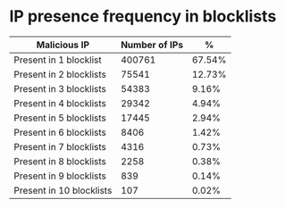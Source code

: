 # IP presence frequency in blocklists
| Malicious IP | Number of IPs | % |
|----|----|----|
| Present in 1 blocklist | 400761 | 67.54% |
| Present in 2 blocklists | 75541 | 12.73% |
| Present in 3 blocklists | 54383 | 9.16% |
| Present in 4 blocklists | 29342 | 4.94% |
| Present in 5 blocklists | 17445 | 2.94% |
| Present in 6 blocklists | 8406 | 1.42% |
| Present in 7 blocklists | 4316 | 0.73% |
| Present in 8 blocklists | 2258 | 0.38% |
| Present in 9 blocklists | 839 | 0.14% |
| Present in 10 blocklists | 107 | 0.02% |
